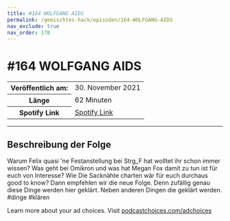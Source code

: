 ```yaml
---
title: #164 WOLFGANG AIDS
permalink: /gemischtes-hack/episoden/164-WOLFGANG-AIDS
nav_exclude: true
nav_order: 178
---
```


# #164 WOLFGANG AIDS
<table class="resp-table dcf-table dcf-table-responsive dcf-table-bordered dcf-table-striped dcf-w-100%">
                    <tbody>
                        <tr>
                            <th scope="row">Veröffentlich am:</th>
                            <td data-label="Veröffentlich am:">30. November 2021</td>
                        </tr>
                        <tr>
                            <th scope="row">Länge </th>
                            <td data-label="Länge ">62 Minuten</td>
                        </tr><tr>
                                <th scope="row">Spotify Link</th>
                                <td data-label="Spotify Link"><a href="https://open.spotify.com/episode/4n7AKvB3aJO38THZA8jjDp">Spotify Link</a></td>
                            </tr></tbody>
                </table>

***

## Beschreibung der Folge

<div>
<p>Warum Felix quasi 'ne Festanstellung bei Strg_F hat wolltet ihr schon immer wissen? Was geht bei Omikron und was hat Megan Fox damit zu tun ist für euch von Interesse? Wie Die Sacknähte charten wär für euch durchaus good to know? Dann empfehlen wir die neue Folge. Denn zufällig genau diese Dinge werden hier geklärt. Neben anderen Dingen die geklärt werden. #dinge #klären</p><p> </p><p>Learn more about your ad choices. Visit <a href="https://podcastchoices.com/adchoices">podcastchoices.com/adchoices</a></p>  
</div>

